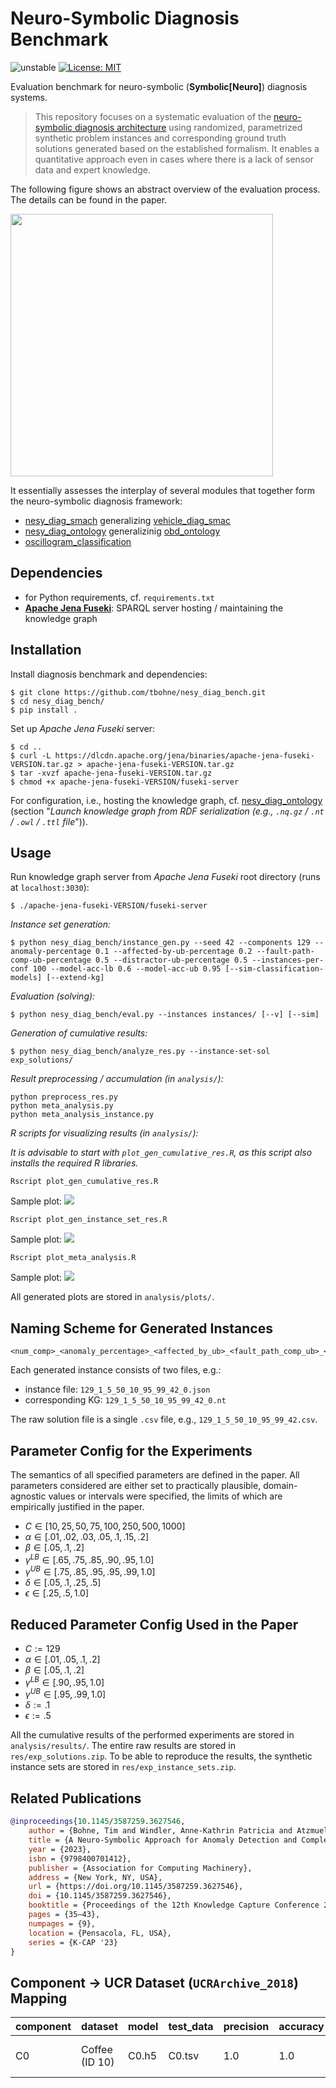 # Neuro-Symbolic Diagnosis Benchmark

![unstable](https://img.shields.io/badge/stability-unstable-orange)
[![License: MIT](https://img.shields.io/badge/License-MIT-yellow.svg)](https://opensource.org/licenses/MIT)

Evaluation benchmark for neuro-symbolic (**Symbolic[Neuro]**) diagnosis systems.

> This repository focuses on a systematic evaluation of the [neuro-symbolic diagnosis architecture](https://dl.acm.org/doi/10.1145/3587259.3627546) using randomized, parametrized synthetic problem instances and corresponding ground truth solutions generated based on the established formalism. It enables a quantitative approach even in cases where there is a lack of sensor data and expert knowledge.

The following figure shows an abstract overview of the evaluation process. The details can be found in the paper.

<img src="img/eval_proc.svg" width="420">

It essentially assesses the interplay of several modules that together form the neuro-symbolic diagnosis framework:
- [nesy_diag_smach](https://github.com/tbohne/nesy_diag_smach) generalizing [vehicle_diag_smac](https://github.com/tbohne/vehicle_diag_smach)
- [nesy_diag_ontology](https://github.com/tbohne/nesy_diag_ontology) generalizinig [obd_ontology](https://github.com/tbohne/obd_ontology)
- [oscillogram_classification](https://github.com/tbohne/oscillogram_classification)

## Dependencies

- for Python requirements, cf. `requirements.txt`
- [**Apache Jena Fuseki**](https://jena.apache.org/documentation/fuseki2/): SPARQL server hosting / maintaining the knowledge graph

## Installation

Install diagnosis benchmark and dependencies:
```
$ git clone https://github.com/tbohne/nesy_diag_bench.git
$ cd nesy_diag_bench/
$ pip install .
```
Set up *Apache Jena Fuseki* server:
```
$ cd ..
$ curl -L https://dlcdn.apache.org/jena/binaries/apache-jena-fuseki-VERSION.tar.gz > apache-jena-fuseki-VERSION.tar.gz
$ tar -xvzf apache-jena-fuseki-VERSION.tar.gz
$ chmod +x apache-jena-fuseki-VERSION/fuseki-server
```
For configuration, i.e., hosting the knowledge graph, cf. [nesy_diag_ontology](https://github.com/tbohne/nesy_diag_ontology) (section "*Launch knowledge graph from RDF serialization (e.g., `.nq.gz` / `.nt` / `.owl` / `.ttl` file*")).

## Usage

Run knowledge graph server from *Apache Jena Fuseki* root directory (runs at `localhost:3030`):
```
$ ./apache-jena-fuseki-VERSION/fuseki-server
```

*Instance set generation:*
```
$ python nesy_diag_bench/instance_gen.py --seed 42 --components 129 --anomaly-percentage 0.1 --affected-by-ub-percentage 0.2 --fault-path-comp-ub-percentage 0.5 --distractor-ub-percentage 0.5 --instances-per-conf 100 --model-acc-lb 0.6 --model-acc-ub 0.95 [--sim-classification-models] [--extend-kg]
```

*Evaluation (solving):*
```
$ python nesy_diag_bench/eval.py --instances instances/ [--v] [--sim]
```

*Generation of cumulative results:*
```
$ python nesy_diag_bench/analyze_res.py --instance-set-sol exp_solutions/
```

*Result preprocessing / accumulation (in `analysis/`):*
```
python preprocess_res.py
python meta_analysis.py
python meta_analysis_instance.py
```

*R scripts for visualizing results (in `analysis/`):*

*It is advisable to start with `plot_gen_cumulative_res.R`, as this script also installs the required R libraries.*
```
Rscript plot_gen_cumulative_res.R
```
Sample plot:
![](img/cumulative.png)
```
Rscript plot_gen_instance_set_res.R
```
Sample plot:
![](img/inst_set_lvl.png)
```
Rscript plot_meta_analysis.R
```
Sample plot:
![](img/meta_analysis.png)

All generated plots are stored in `analysis/plots/`.

## Naming Scheme for Generated Instances

```
<num_comp>_<anomaly_percentage>_<affected_by_ub>_<fault_path_comp_ub>_<distractor_ub>_<model_acc_lb>_<model_acc_ub>_<seed>_<idx>.json
```

Each generated instance consists of two files, e.g.:
- instance file: `129_1_5_50_10_95_99_42_0.json`
- corresponding KG: `129_1_5_50_10_95_99_42_0.nt`

The raw solution file is a single `.csv` file, e.g., `129_1_5_50_10_95_99_42.csv`.

## Parameter Config for the Experiments

The semantics of all specified parameters are defined in the paper. All parameters considered are either set to practically plausible, domain-agnostic values or intervals were specified, the limits of which are empirically justified in the paper.

- $C \in [10, 25, 50, 75, 100, 250, 500, 1000]$
- $\alpha \in [.01, .02, .03, .05, .1, .15, .2]$
- $\beta \in [.05, .1, .2]$
- $\gamma^{LB} \in [.65, .75, .85, .90, .95, 1.0]$
- $\gamma^{UB} \in [.75, .85, .95, .95, .99, 1.0]$
- $\delta \in [.05, .1, .25, .5]$
- $\epsilon \in [.25, .5, 1.0]$

## Reduced Parameter Config Used in the Paper

- $C := 129$
- $\alpha \in [.01, .05, .1, .2]$
- $\beta \in [.05, .1, .2]$
- $\gamma^{LB} \in [.90, .95, 1.0]$
- $\gamma^{UB} \in [.95, .99, 1.0]$
- $\delta := .1$
- $\epsilon := .5$

All the cumulative results of the performed experiments are stored in `analysis/results/`. The entire raw results are stored in `res/exp_solutions.zip`. To be able to reproduce the results, the synthetic instance sets are stored in `res/exp_instance_sets.zip`.

## Related Publications

```bibtex
@inproceedings{10.1145/3587259.3627546,
    author = {Bohne, Tim and Windler, Anne-Kathrin Patricia and Atzmueller, Martin},
    title = {A Neuro-Symbolic Approach for Anomaly Detection and Complex Fault Diagnosis Exemplified in the Automotive Domain},
    year = {2023},
    isbn = {9798400701412},
    publisher = {Association for Computing Machinery},
    address = {New York, NY, USA},
    url = {https://doi.org/10.1145/3587259.3627546},
    doi = {10.1145/3587259.3627546},
    booktitle = {Proceedings of the 12th Knowledge Capture Conference 2023},
    pages = {35–43},
    numpages = {9},
    location = {Pensacola, FL, USA},
    series = {K-CAP '23}
}
```

## Component -> UCR Dataset (`UCRArchive_2018`) Mapping

|component | dataset        | model | test_data | precision | accuracy | recall | architecture | #train | #test | len    | #classes | desc                                          |
|----------|----------------|-------|-----------|-----------|----------|--------|--------------|--------|-------|--------|----------|-----------------------------------------------|
| C0       | Coffee (ID 10) | C0.h5 | C0.tsv    | 1.0       | 1.0      | 1.0    | FCN          | 28     | 28    | 286    | 2        | spectrographs: dist. Robusta / Arabica coffee |
